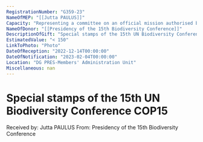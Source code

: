 ```yaml
---
RegistrationNumber: "G359-23"
NameOfMEP: "[[Jutta PAULUS]]"
Capacity: "Representing a committee on an official mission authorised by the Conference of Presidents or the Bureau - Committee on the Environment, Public Health and Food Safety"
NameOfDonor: "[[Presidency of the 15th Biodiversity Conference]]"
DescriptionOfGift: "Special stamps of the 15th UN Biodiversity Conference COP15"
EstimatedValue: "< 150"
LinkToPhoto: "Photo"
DateOfReception: "2022-12-14T00:00:00"
DateOfNotification: "2023-02-04T00:00:00"
Location: "DG PRES-Members' Administration Unit"
Miscellaneous: nan
---
```


# Special stamps of the 15th UN Biodiversity Conference COP15

Received by: Jutta PAULUS
From: Presidency of the 15th Biodiversity Conference
